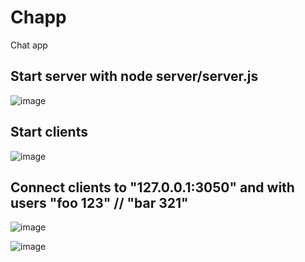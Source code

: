 # Chapp
Chat app

## Start server with node server/server.js
![image](https://user-images.githubusercontent.com/83879466/191219716-724fe9c4-0361-4961-ac84-89df2852b77e.png)


## Start clients
![image](https://user-images.githubusercontent.com/83879466/191220323-d53eacdb-148c-45b1-a1a0-2ca30e99f160.png)


## Connect clients to "127.0.0.1:3050" and with users "foo 123" // "bar 321" 

![image](https://user-images.githubusercontent.com/83879466/191220707-de33d23d-2107-4708-bedb-a559b9f0eb1e.png)

![image](https://user-images.githubusercontent.com/83879466/191221237-340a3cc4-5fa2-4aac-9602-050e9d83bdd9.png)
